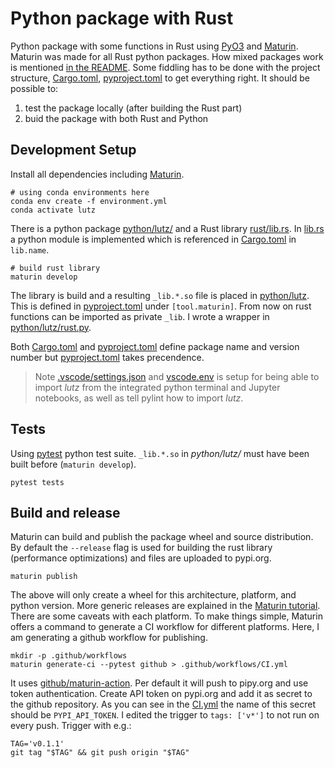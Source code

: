 # Python package with Rust

Python package with some functions in Rust using [PyO3](https://pyo3.rs/) and [Maturin](https://www.maturin.rs/).
Maturin was made for all Rust python packages.
How mixed packages work is mentioned [in the README](https://github.com/PyO3/maturin/tree/main#mixed-rustpython-projects).
Some fiddling has to be done with the project structure, [Cargo.toml](./Cargo.toml), [pyproject.toml](./pyproject.toml)
to get everything right.
It should be possible to:
1. test the package locally (after building the Rust part)
2. buid the package with both Rust and Python

## Development Setup

Install all dependencies including [Maturin](https://www.maturin.rs/).

```
# using conda environments here
conda env create -f environment.yml
conda activate lutz
```

There is a python package [python/lutz/](./python/lutz/)
and a Rust library [rust/lib.rs](./rust/lib.rs).
In [lib.rs](./rust/lib.rs) a python module is implemented which is referenced in
[Cargo.toml](./Cargo.toml) in `lib.name`.

```
# build rust library
maturin develop
```

The library is build and a resulting `_lib.*.so` file is placed in [python/lutz](./python/lutz/).
This is defined in [pyproject.toml](./pyproject.toml) under `[tool.maturin]`.
From now on rust functions can be imported as private `_lib`.
I wrote a wrapper in [python/lutz/rust.py](./python/lutz/rust.py).

Both [Cargo.toml](./Cargo.toml) and [pyproject.toml](./pyproject.toml) define package name
and version number but [pyproject.toml](./pyproject.toml) takes precendence.

> Note [.vscode/settings.json](./.vscode/settings.json) and [vscode.env](./vscode.env)
> is setup for being able to import *lutz* from the integrated python terminal
> and Jupyter notebooks, as well as tell pylint how to import *lutz*.

## Tests

Using [pytest](https://docs.pytest.org/) python test suite.
`_lib.*.so` in *python/lutz/* must have been built before
(`maturin develop`).

```
pytest tests
```

## Build and release

Maturin can build and publish the package wheel and source distribution.
By default the `--release` flag is used for building the rust library (performance optimizations)
and files are uploaded to pypi.org.

```
maturin publish
```

The above will only create a wheel for this architecture, platform, and python version.
More generic releases are explained in the [Maturin tutorial](https://www.maturin.rs/distribution.html).
There are some caveats with each platform.
To make things simple, Maturin offers a command to generate a CI workflow for different platforms.
Here, I am generating a github workflow for publishing.

```
mkdir -p .github/workflows
maturin generate-ci --pytest github > .github/workflows/CI.yml
```

It uses [github/maturin-action](https://github.com/PyO3/maturin-action).
Per default it will push to pipy.org and use token authentication.
Create API token on pypi.org and add it as secret to the github repository.
As you can see in the [CI.yml](./github/workflows/CI.yml) the name of this secret should be `PYPI_API_TOKEN`.
I edited the trigger to `tags: ['v*']` to not run on every push.
Trigger with e.g.:

```
TAG='v0.1.1'
git tag "$TAG" && git push origin "$TAG"
```